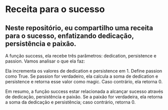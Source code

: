 # Receita para o sucesso

## **Neste repositório, eu compartilho uma receita para o sucesso, enfatizando dedicação, persistência e paixão.** 

A função success, ela recebe três parâmetros: dedication, persistence e passion. Vamos analisar o que ela faz:

Ela incrementa os valores de dedication e persistence em 1.
Define passion como True.
Se passion for verdadeiro, ela calcula a soma de dedication e persistence e retorna esse valor como magic.
Caso contrário, ela retorna 0.

Em resumo, a função success estar relacionada a alcançar sucesso através de dedicação, persistência e paixão. Se a paixão for verdadeira, ela retorna a soma da dedicação e persistência; caso contrário, retorna 0.
